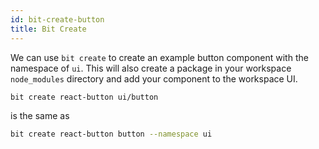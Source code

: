 ```yaml
---
id: bit-create-button
title: Bit Create
---
```


We can use `bit create` to create an example button component with the namespace of `ui`. This will also create a package in your workspace `node_modules` directory and add your component to the workspace UI.

```bash
bit create react-button ui/button
```

is the same as

```bash
bit create react-button button --namespace ui
```
